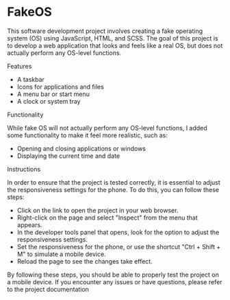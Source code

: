 # FakeOS

This software development project involves creating a fake operating system (OS) using JavaScript, HTML, and SCSS. The goal of this project is to develop a web application that looks and feels like a real OS, but does not actually perform any OS-level functions.

Features

- A taskbar
- Icons for applications and files
- A menu bar or start menu
- A clock or system tray

Functionality

While fake OS will not actually perform any OS-level functions, I added some functionality to make it feel more realistic, such as:

- Opening and closing applications or windows
- Displaying the current time and date

Instructions

In order to ensure that the project is tested correctly, it is essential to adjust the responsiveness settings for the phone. To do this, you can follow these steps:

- Click on the link to open the project in your web browser.
- Right-click on the page and select "Inspect" from the menu that appears.
- In the developer tools panel that opens, look for the option to adjust the responsiveness settings.
- Set the responsiveness for the phone, or use the shortcut "Ctrl + Shift + M" to simulate a mobile device.
- Reload the page to see the changes take effect.

By following these steps, you should be able to properly test the project on a mobile device. If you encounter any issues or have questions, please refer to the project documentation 
